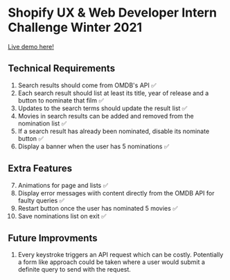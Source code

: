 # Shopify UX & Web Developer Intern Challenge Winter 2021

[Live demo here!](https://wonderful-boyd-ca7d35.netlify.app/ "Live Demo")

## Technical Requirements
1. Search results should come from OMDB's API ✅
2. Each search result should list at least its title, year of release and a button to nominate that film ✅
3. Updates to the search terms should update the result list ✅
4. Movies in search results can be added and removed from the nomination list ✅
5. If a search result has already been nominated, disable its nominate button ✅
6. Display a banner when the user has 5 nominations ✅

## Extra Features
7. Animations for page and lists ✅
8. Display error messages wiith content directly from the OMDB API for faulty queries ✅
9. Restart button once the user has nominated 5 movies ✅
10. Save nominations list on exit ✅

## Future Improvments
1. Every keystroke triggers an API request which can be costly. Potentially a form like approach could be taken where a user would submit a definite query to send with the request.



